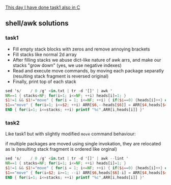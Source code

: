 [This day I have done task1 also in C](task1.c)
## shell/awk solutions
### task1
- Fill empty stack blocks with zeros and remove annoying brackets
- Fill stacks like normal 2d array
- After filling stacks we abuse dict-like nature of awk arrs, and make our
  stacks "grow down" (yes, we use negative indexes)
- Read and execute move commands, by moving each package separatly (resulting stack fragment is reversed original)
- Finally, print top of each stack
```awk
sed 's/    / 0 /g' <in.txt | tr -d '[]' | awk '
NR==1 { stacks=NF; for(i=1; i<=NF; ++i) heads[i]=1; }
$1!=1 && $1!="move" { for(i = 1; i<=NF; ++i) { if($i==0) {heads[i]++} else ARR[i,NR]=$i } }
$1=="move" { for(i=1; i<=$2; ++i) ARR[$6,--heads[$6]] = ARR[$4,heads[$4]++] }
END { for(i=1; i<=stacks; ++i) printf "%c",ARR[i,heads[i]] }'
```
### task2
Like task1 but with slightly modified `move` command behaviour:

if multiple packages are moved using single invokation, they are relocated as is (resulting stack fragment is ordered like orginal)

```awk
sed 's/    / 0 /g' <in.txt | tr -d '[]' | awk --lint '
NR==1 { stacks=NF; for(i=1; i<=NF; ++i) heads[i]=1; }
$1!=1 && $1!="move" { for(i = 1; i<=NF; ++i) { if($i==0) {heads[i]++} else ARR[i,NR]=$i } }
$1=="move" { for(i=$2; i>=1; --i) ARR[$6,heads[$6]-i] = ARR[$4,heads[$4]++]; heads[$6]-=$2; }
END { for(i=1; i<=stacks; ++i) printf "%c",ARR[i,heads[i]] }'
```
